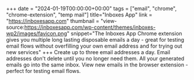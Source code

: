 +++
date = "2024-01-19T00:00:00+00:00"
tags = ["email", "chrome", "chrome-extension", "temp mail"]
title="Inboxes App"
link = "https://inboxesapp.com"
thumbnail = "view-source:https://inboxesapp.com/wp-content/themes/inboxes-wp2/images/favicon.png"
snippet="The Inboxes App Chrome extension gives you multiple long lasting disposable emails a day - great for testing email flows without overfilling your own email address and for trying out new services"
+++
Create up to three email addresses a day.
Email addresses don't delete until you no longer need them.
All your generated emails go into the same inbox.
View new emails in the browser extension - perfect for testing email flows.
